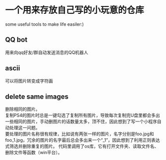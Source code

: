 # 一个用来存放自己写的小玩意的仓库
some useful tools to make life easiler:)
## QQ bot
用来向qq好友/群自动发送消息的QQ机器人
## ascii
可以将图片转变成字符画
## delete same images
删除相同的图片。  
复制PS4的图片时总是一键勾选了复制所有图片，导致每次复制完U盘里都会多出一些相同的图片，手动删图片的话数量太多，顶不住，因此想到了写一个小程序自动处理这一问题。  
要处理的图片名称很有规律，比如说有两张一样的图片，名字分别是foo.jpg和foo_1.jpg，冗余的图片的名字最后总会多出来一个“_1”，因此想到了利用正则表达式筛选并删除重复的图片。
代码里调用了os库，它有打开文件夹、读取文件名、删除文件等函数（win平台）。